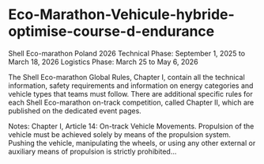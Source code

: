 # Eco-Marathon-Vehicule-hybride-optimise-course-d-endurance


Shell Eco-marathon Poland 2026
Technical Phase: September 1, 2025 to March 18, 2026
Logistics Phase: March 25 to May 6, 2026

The Shell Eco-marathon Global Rules, Chapter I, contain all the technical information, safety requirements and information on energy categories and vehicle types that teams must follow.
There are additional specific rules for each Shell Eco-marathon on-track competition, called Chapter II, which are published on the dedicated event pages.

Notes: Chapter I, Article 14: On-track Vehicle Movements. Propulsion of the vehicle must be achieved solely by means of the propulsion system. Pushing the vehicle, manipulating the wheels, or using any other external or auxiliary means of propulsion is strictly prohibited...
